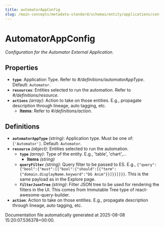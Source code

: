 ```yaml
---
title: automatorAppConfig
slug: /main-concepts/metadata-standard/schemas/entity/applications/configuration/external/automatorappconfig
---
```


# AutomatorAppConfig

*Configuration for the Automator External Application.*

## Properties

- **`type`**: Application Type. Refer to *#/definitions/automatorAppType*. Default: `Automator`.
- **`resources`**: Entities selected to run the automation. Refer to *#/definitions/resource*.
- **`actions`** *(array)*: Action to take on those entities. E.g., propagate description through lineage, auto tagging, etc.
  - **Items**: Refer to *#/definitions/action*.
## Definitions

- **`automatorAppType`** *(string)*: Application type. Must be one of: `['Automator']`. Default: `Automator`.
- **`resource`** *(object)*: Entities selected to run the automation.
  - **`type`** *(array)*: Type of the entity. E.g., 'table', 'chart',...
    - **Items** *(string)*
  - **`queryFilter`** *(string)*: Query filter to be passed to ES. E.g., `{"query":{"bool":{"must":[{"bool":{"should":[{"term":{"domain.displayName.keyword":"DG Anim"}}]}}]}}}`. This is the same payload as in the Explore page.
  - **`filterJsonTree`** *(string)*: Filter JSON tree to be used for rendering the filters in the UI. This comes from Immutable Tree type of react-awesome-query-builder.
- **`action`**: Action to take on those entities. E.g., propagate description through lineage, auto tagging, etc.


Documentation file automatically generated at 2025-08-08 15:20:07.536378+00:00.
